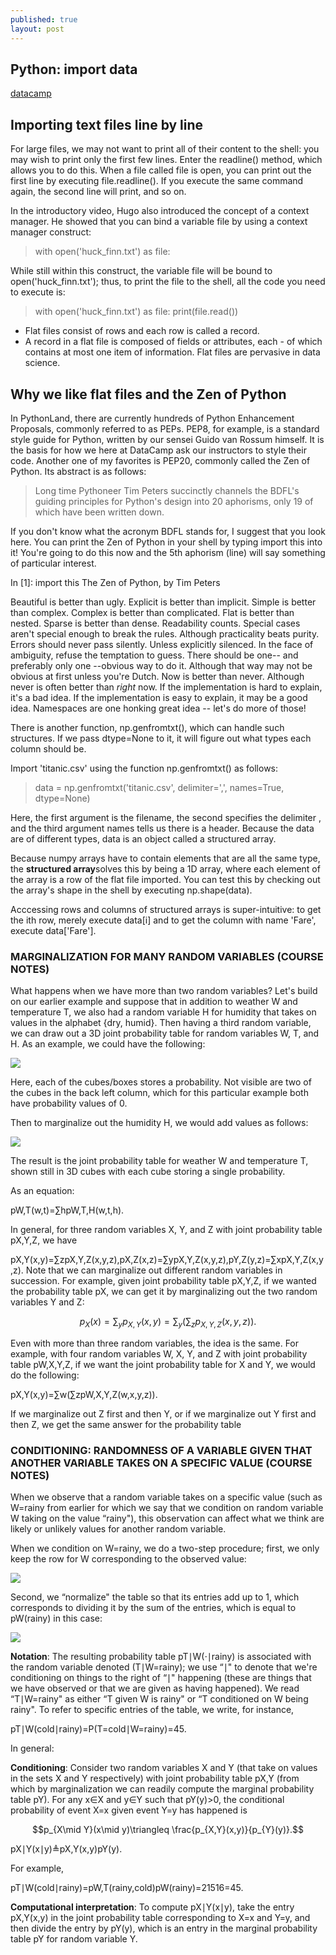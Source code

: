 ```yaml
---
published: true
layout: post
---
```

## Python: import data


[datacamp](https://campus.datacamp.com/courses/importing-data-in-python-part-1/introduction-and-flat-files-1?ex=5)


## Importing text files line by line

For large files, we may not want to print all of their content to the shell: you may wish to print only the first few lines. Enter the readline() method, which allows you to do this. When a file called file is open, you can print out the first line by executing file.readline(). If you execute the same command again, the second line will print, and so on.

In the introductory video, Hugo also introduced the concept of a context manager. He showed that you can bind a variable file by using a context manager construct:

> with open('huck_finn.txt') as file:

While still within this construct, the variable file will be bound to open('huck_finn.txt'); thus, to print the file to the shell, all the code you need to execute is:

> with open('huck_finn.txt') as file:
> 	print(file.read())




- Flat files consist of rows and each row is called a record. 
- A record in a flat file is composed of fields or attributes, each - of which contains at most one item of information. 
Flat files are pervasive in data science. 

## Why we like flat files and the Zen of Python

In PythonLand, there are currently hundreds of Python Enhancement Proposals, commonly referred to as PEPs. PEP8, for example, is a standard style guide for Python, written by our sensei Guido van Rossum himself. It is the basis for how we here at DataCamp ask our instructors to style their code. Another one of my favorites is PEP20, commonly called the Zen of Python. Its abstract is as follows:

> Long time Pythoneer Tim Peters succinctly channels the BDFL's guiding principles for Python's design into 20 aphorisms, only 19 of which have been written down.

If you don't know what the acronym BDFL stands for, I suggest that you look here. You can print the Zen of Python in your shell by typing import this into it! You're going to do this now and the 5th aphorism (line) will say something of particular interest.

In [1]: import this
The Zen of Python, by Tim Peters

Beautiful is better than ugly.
Explicit is better than implicit.
Simple is better than complex.
Complex is better than complicated.
Flat is better than nested.
Sparse is better than dense.
Readability counts.
Special cases aren't special enough to break the rules.
Although practicality beats purity.
Errors should never pass silently.
Unless explicitly silenced.
In the face of ambiguity, refuse the temptation to guess.
There should be one-- and preferably only one --obvious way to do it.
Although that way may not be obvious at first unless you're Dutch.
Now is better than never.
Although never is often better than *right* now.
If the implementation is hard to explain, it's a bad idea.
If the implementation is easy to explain, it may be a good idea.
Namespaces are one honking great idea -- let's do more of those!





There is another function, np.genfromtxt(), which can handle such structures. If we pass dtype=None to it, it will figure out what types each column should be.

Import 'titanic.csv' using the function np.genfromtxt() as follows:

> data = np.genfromtxt('titanic.csv', delimiter=',', names=True, dtype=None)


Here, the first argument is the filename, the second specifies the delimiter , and the third argument names tells us there is a header. Because the data are of different types, data is an object called a structured array.

Because numpy arrays have to contain elements that are all the same type, the **structured array**solves this by being a 1D array, where each element of the array is a row of the flat file imported. You can test this by checking out the array's shape in the shell by executing np.shape(data).

Acccessing rows and columns of structured arrays is super-intuitive: to get the ith row, merely execute data[i] and to get the column with name 'Fare', execute data['Fare'].


### MARGINALIZATION FOR MANY RANDOM VARIABLES (COURSE NOTES)

What happens when we have more than two random variables? Let's build on our earlier example and suppose that in addition to weather W and temperature T, we also had a random variable H for humidity that takes on values in the alphabet {dry, humid}. Then having a third random variable, we can draw out a 3D joint probability table for random variables W, T, and H. As an example, we could have the following:

![](https://d37djvu3ytnwxt.cloudfront.net/assets/courseware/v1/5fe58cf1efc176ed26b282450c67e67b/asset-v1:MITx+6.008.1x+3T2016+type@asset+block/images_sec-joint-rv-marg-many-rv-joint-table.png)

Here, each of the cubes/boxes stores a probability. Not visible are two of the cubes in the back left column, which for this particular example both have probability values of 0.

Then to marginalize out the humidity H, we would add values as follows:

![](https://d37djvu3ytnwxt.cloudfront.net/assets/courseware/v1/7441e4060021dee8d20d065b491d5df0/asset-v1:MITx+6.008.1x+3T2016+type@asset+block/images_sec-joint-rv-marg-many-rv-marg.png)



The result is the joint probability table for weather W and temperature T, shown still in 3D cubes with each cube storing a single probability.

As an equation:

pW,T(w,t)=∑hpW,T,H(w,t,h).
 
In general, for three random variables X, Y, and Z with joint probability table pX,Y,Z, we have

pX,Y(x,y)=∑zpX,Y,Z(x,y,z),pX,Z(x,z)=∑ypX,Y,Z(x,y,z),pY,Z(y,z)=∑xpX,Y,Z(x,y,z).
Note that we can marginalize out different random variables in succession. For example, given joint probability table pX,Y,Z, if we wanted the probability table pX, we can get it by marginalizing out the two random variables Y and Z:

$$p_ X(x) = \sum _{y} p_{X,Y}(x,y) = \sum _{y} \Big( \sum _{z} p_{X,Y,Z}(x,y,z) \Big).$$
 
Even with more than three random variables, the idea is the same. For example, with four random variables W, X, Y, and Z with joint probability table pW,X,Y,Z, if we want the joint probability table for X and Y, we would do the following:

pX,Y(x,y)=∑w(∑zpW,X,Y,Z(w,x,y,z)).



 If we marginalize out Z first and then Y, or if we marginalize out Y first and then Z, we get the same answer for the probability table 




### CONDITIONING: RANDOMNESS OF A VARIABLE GIVEN THAT ANOTHER VARIABLE TAKES ON A SPECIFIC VALUE (COURSE NOTES)

When we observe that a random variable takes on a specific value (such as W=rainy from earlier for which we say that we condition on random variable W taking on the value “rainy"), this observation can affect what we think are likely or unlikely values for another random variable.

When we condition on W=rainy, we do a two-step procedure; first, we only keep the row for W corresponding to the observed value:

![](https://d37djvu3ytnwxt.cloudfront.net/assets/courseware/v1/6086048ee4557a617bbe6d50c1e9a165/asset-v1:MITx+6.008.1x+3T2016+type@asset+block/images_sec-joint-rv-cond-restrict.png)


Second, we “normalize" the table so that its entries add up to 1, which corresponds to dividing it by the sum of the entries, which is equal to pW(rainy) in this case:


![](https://d37djvu3ytnwxt.cloudfront.net/assets/courseware/v1/efbdc6b4ffecb4b24d7deef05eec774c/asset-v1:MITx+6.008.1x+3T2016+type@asset+block/images_sec-joint-rv-cond-renormalize.png)


**Notation**: The resulting probability table pT∣W(⋅∣rainy) is associated with the random variable denoted (T∣W=rainy); we use “∣" to denote that we're conditioning on things to the right of “∣" happening (these are things that we have observed or that we are given as having happened). We read “T∣W=rainy" as either “T given W is rainy" or “T conditioned on W being rainy". To refer to specific entries of the table, we write, for instance,

pT∣W(cold∣rainy)=P(T=cold∣W=rainy)=45.
 
In general:

**Conditioning**: Consider two random variables X and Y (that take on values in the sets X and Y respectively) with joint probability table pX,Y (from which by marginalization we can readily compute the marginal probability table pY). For any x∈X and y∈Y such that pY(y)>0, the conditional probability of event X=x given event Y=y has happened is


$$p_{X\mid Y}(x\mid y)\triangleq \frac{p_{X,Y}(x,y)}{p_{Y}(y)}.$$

pX∣Y(x∣y)≜pX,Y(x,y)pY(y).
 
For example,

pT∣W(cold∣rainy)=pW,T(rainy,cold)pW(rainy)=21516=45.
 
**Computational interpretation**: To compute pX∣Y(x∣y), take the entry pX,Y(x,y) in the joint probability table corresponding to X=x and Y=y, and then divide the entry by pY(y), which is an entry in the marginal probability table pY for random variable Y.
